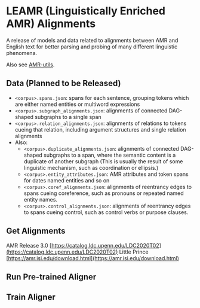 # LEAMR (Linguistically Enriched AMR) Alignments
A release of models and data related to alignments between AMR and English text for better parsing and probing of many different linguistic phenomena.

Also see [AMR-utils](https://github.com/ablodge/amr-utils).

## Data (Planned to be Released)

- `<corpus>.spans.json`: spans for each sentence, grouping tokens which are either named entities or multiword expressions
- `<corpus>.subgraph_alignments.json`: alignments of connected DAG-shaped subgraphs to a single span
- `<corpus>.relation_alignments.json`: alignments of relations to tokens cueing that relation, including argument structures and single relation alignments
- Also:
	- `<corpus>.duplicate_alignments.json`: alignments of connected DAG-shaped subgraphs to a span, where the semantic content is a duplicate of another subgraph (This is usually the result of some linguistic mechanism, such as coordination or ellipsis.)
	- `<corpus>.entity_attributes.json`: AMR attributes and token spans for dates named entities and so on
	- `<corpus>.coref_alignments.json`: alignments of reentrancy edges to spans cueing coreference, such as pronouns or repeated named entity names.
	- `<corpus>.control_alignments.json`: alignments of reentrancy edges to spans cueing control, such as control verbs or purpose clauses.


## Get Alignments
AMR Release 3.0 [https://catalog.ldc.upenn.edu/LDC2020T02](https://catalog.ldc.upenn.edu/LDC2020T02)
Little Prince [https://amr.isi.edu/download.html](https://amr.isi.edu/download.html)

## Run Pre-trained Aligner


## Train Aligner
